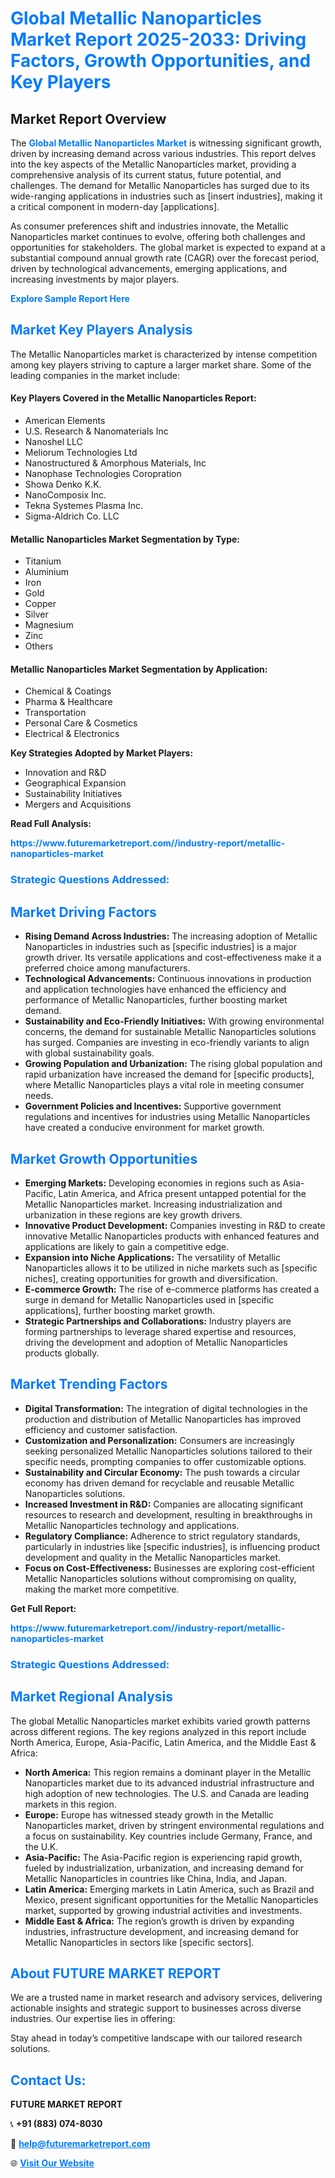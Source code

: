 <h1 style="color: #007BFF;">Global Metallic Nanoparticles Market Report 2025-2033: Driving Factors, Growth Opportunities, and Key Players</h1>

<section id="overview">
<h2>Market Report Overview</h2>
<p>The <a href="https://www.futuremarketreport.com//industry-report/metallic-nanoparticles-market" style="color: #007BFF; text-decoration: none;"><strong>Global Metallic Nanoparticles Market</strong></a> is witnessing significant growth, driven by increasing demand across various industries. This report delves into the key aspects of the Metallic Nanoparticles market, providing a comprehensive analysis of its current status, future potential, and challenges. The demand for Metallic Nanoparticles has surged due to its wide-ranging applications in industries such as [insert industries], making it a critical component in modern-day [applications].</p>
<p>As consumer preferences shift and industries innovate, the Metallic Nanoparticles market continues to evolve, offering both challenges and opportunities for stakeholders. The global market is expected to expand at a substantial compound annual growth rate (CAGR) over the forecast period, driven by technological advancements, emerging applications, and increasing investments by major players.</p>
</section>

<section id="overview">
<p><a href="https://www.futuremarketreport.com//request-sample/reportId=57732" style="color: #007BFF; text-decoration: none;"><strong>Explore Sample Report Here</strong></a></p>
</section>

<section id="key-players">
<h2 style="color: #007BFF;">Market Key Players Analysis</h2>
<p>The Metallic Nanoparticles market is characterized by intense competition among key players striving to capture a larger market share. Some of the leading companies in the market include:</p>
<h4>Key Players Covered in the Metallic Nanoparticles Report:</h4>
<ul><li>American Elements</li><li>U.S. Research &amp; Nanomaterials Inc</li><li>Nanoshel LLC</li><li>Meliorum Technologies Ltd</li><li>Nanostructured &amp; Amorphous Materials, Inc</li><li>Nanophase Technologies Coropration</li><li>Showa Denko K.K.</li><li>NanoComposix Inc.</li><li>Tekna Systemes Plasma Inc.</li><li>Sigma-Aldrich Co. LLC</li></ul>
<h4>Metallic Nanoparticles Market Segmentation by Type:</h4>
<ul><li>Titanium</li><li>Aluminium</li><li>Iron</li><li>Gold</li><li>Copper</li><li>Silver</li><li>Magnesium</li><li>Zinc</li><li>Others</li></ul>

<h4>Metallic Nanoparticles Market Segmentation by Application:</h4>
<ul><li>Chemical &amp; Coatings</li><li>Pharma &amp; Healthcare</li><li>Transportation</li><li>Personal Care &amp; Cosmetics</li><li>Electrical &amp; Electronics</li></ul>
<p><strong>Key Strategies Adopted by Market Players:</strong></p>
<ul>
<li>Innovation and R&D</li>
<li>Geographical Expansion</li>
<li>Sustainability Initiatives</li>
<li>Mergers and Acquisitions</li>
</ul>
</section>

<section>
<p><strong>Read Full Analysis: </strong></p><a href="https://www.futuremarketreport.com//industry-report/metallic-nanoparticles-market" style="color: #007BFF; text-decoration: none;"><strong>https://www.futuremarketreport.com//industry-report/metallic-nanoparticles-market</strong></a>
<h3 style="color: #007BFF;">Strategic Questions Addressed:</h3>
</section>

<section id="driving-factors">
<h2 style="color: #007BFF;">Market Driving Factors</h2>
<ul>
<li><strong>Rising Demand Across Industries:</strong> The increasing adoption of Metallic Nanoparticles in industries such as [specific industries] is a major growth driver. Its versatile applications and cost-effectiveness make it a preferred choice among manufacturers.</li>
<li><strong>Technological Advancements:</strong> Continuous innovations in production and application technologies have enhanced the efficiency and performance of Metallic Nanoparticles, further boosting market demand.</li>
<li><strong>Sustainability and Eco-Friendly Initiatives:</strong> With growing environmental concerns, the demand for sustainable Metallic Nanoparticles solutions has surged. Companies are investing in eco-friendly variants to align with global sustainability goals.</li>
<li><strong>Growing Population and Urbanization:</strong> The rising global population and rapid urbanization have increased the demand for [specific products], where Metallic Nanoparticles plays a vital role in meeting consumer needs.</li>
<li><strong>Government Policies and Incentives:</strong> Supportive government regulations and incentives for industries using Metallic Nanoparticles have created a conducive environment for market growth.</li>
</ul>
</section>

<section id="growth-opportunities">
<h2 style="color: #007BFF;">Market Growth Opportunities</h2>
<ul>
<li><strong>Emerging Markets:</strong> Developing economies in regions such as Asia-Pacific, Latin America, and Africa present untapped potential for the Metallic Nanoparticles market. Increasing industrialization and urbanization in these regions are key growth drivers.</li>
<li><strong>Innovative Product Development:</strong> Companies investing in R&D to create innovative Metallic Nanoparticles products with enhanced features and applications are likely to gain a competitive edge.</li>
<li><strong>Expansion into Niche Applications:</strong> The versatility of Metallic Nanoparticles allows it to be utilized in niche markets such as [specific niches], creating opportunities for growth and diversification.</li>
<li><strong>E-commerce Growth:</strong> The rise of e-commerce platforms has created a surge in demand for Metallic Nanoparticles used in [specific applications], further boosting market growth.</li>
<li><strong>Strategic Partnerships and Collaborations:</strong> Industry players are forming partnerships to leverage shared expertise and resources, driving the development and adoption of Metallic Nanoparticles products globally.</li>
</ul>
</section>

<section id="trending-factors">
<h2 style="color: #007BFF;">Market Trending Factors</h2>
<ul>
<li><strong>Digital Transformation:</strong> The integration of digital technologies in the production and distribution of Metallic Nanoparticles has improved efficiency and customer satisfaction.</li>
<li><strong>Customization and Personalization:</strong> Consumers are increasingly seeking personalized Metallic Nanoparticles solutions tailored to their specific needs, prompting companies to offer customizable options.</li>
<li><strong>Sustainability and Circular Economy:</strong> The push towards a circular economy has driven demand for recyclable and reusable Metallic Nanoparticles solutions.</li>
<li><strong>Increased Investment in R&D:</strong> Companies are allocating significant resources to research and development, resulting in breakthroughs in Metallic Nanoparticles technology and applications.</li>
<li><strong>Regulatory Compliance:</strong> Adherence to strict regulatory standards, particularly in industries like [specific industries], is influencing product development and quality in the Metallic Nanoparticles market.</li>
<li><strong>Focus on Cost-Effectiveness:</strong> Businesses are exploring cost-efficient Metallic Nanoparticles solutions without compromising on quality, making the market more competitive.</li>
</ul>
</section>

<section>
<p><strong>Get Full Report: </strong></p><a href="https://www.futuremarketreport.com//industry-report/metallic-nanoparticles-market" style="color: #007BFF; text-decoration: none;"><strong>https://www.futuremarketreport.com//industry-report/metallic-nanoparticles-market</strong></a>
<h3 style="color: #007BFF;">Strategic Questions Addressed:</h3>
</section>


<section id="regional-analysis">
<h2 style="color: #007BFF;">Market Regional Analysis</h2>
<p>The global Metallic Nanoparticles market exhibits varied growth patterns across different regions. The key regions analyzed in this report include North America, Europe, Asia-Pacific, Latin America, and the Middle East & Africa:</p>
<ul>
<li><strong>North America:</strong> This region remains a dominant player in the Metallic Nanoparticles market due to its advanced industrial infrastructure and high adoption of new technologies. The U.S. and Canada are leading markets in this region.</li>
<li><strong>Europe:</strong> Europe has witnessed steady growth in the Metallic Nanoparticles market, driven by stringent environmental regulations and a focus on sustainability. Key countries include Germany, France, and the U.K.</li>
<li><strong>Asia-Pacific:</strong> The Asia-Pacific region is experiencing rapid growth, fueled by industrialization, urbanization, and increasing demand for Metallic Nanoparticles in countries like China, India, and Japan.</li>
<li><strong>Latin America:</strong> Emerging markets in Latin America, such as Brazil and Mexico, present significant opportunities for the Metallic Nanoparticles market, supported by growing industrial activities and investments.</li>
<li><strong>Middle East & Africa:</strong> The region’s growth is driven by expanding industries, infrastructure development, and increasing demand for Metallic Nanoparticles in sectors like [specific sectors].</li>
</ul>
</section>

<footer>
<h2 style="color: #007BFF;">About FUTURE MARKET REPORT</h2>
<p>We are a trusted name in market research and advisory services, delivering actionable insights and strategic support to businesses across diverse industries. Our expertise lies in offering:</p>

<p>Stay ahead in today’s competitive landscape with our tailored research solutions.</p>

<h2 style="color: #007BFF;">Contact Us:</h2>
<p><strong>FUTURE MARKET REPORT</strong></p>
<p>📞 <strong>+91 (883) 074-8030</strong></p>
<p>📧 <strong><a href="mailto:help@futuremarketreport.com" style="color: #007BFF;">help@futuremarketreport.com</a></strong></p>
<p>🌐 <strong><a href="https://www.futuremarketreport.com/" style="color: #007BFF;">Visit Our Website</a></strong></p>
</footer>